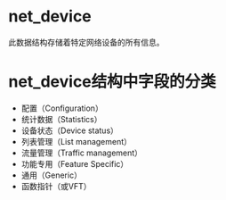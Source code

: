 
# net_device
此数据结构存储着特定网络设备的所有信息。

# net_device结构中字段的分类
* 配置（Configuration）
* 统计数据（Statistics）
* 设备状态（Device status）
* 列表管理（List management）
* 流量管理（Traffic management）
* 功能专用（Feature Specific）
* 通用（Generic）
* 函数指针（或VFT）